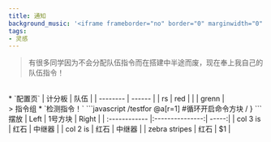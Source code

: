 ```yaml
---
title: 通知
background_music: '<iframe frameborder="no" border="0" marginwidth="0" marginheight="0" width=330 height=86 src="//music.163.com/outchain/player?type=2&id=29207835&auto=1&height=66"></iframe>'
tags:
- 灵感
---
```

> 有很多同学因为不会分配队伍指令而在搭建中半途而废，现在奉上我自己的队伍指令！
</br>
* `配置页`
    | 计分板 | 队伍 |
    | --------  | ------ |
    | rs  | red  |
    |     | grenn |
</br>
> 指令组
* `检测指令！`
```javascript
/testfor @a[r=1]  #循环开启命令方块
/
}
```
</br>
摆放
| Left  | 1号方块 | Right  |
| :------------ |:---------------:| -----:|
| col 3 is      | 红石 | 中继器 |
| col 2 is      | 红石       |   中继器 |
| zebra stripes | 红石       |    $1 |
